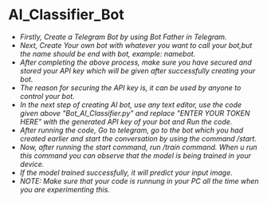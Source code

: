 # AI_Classifier_Bot

- _Firstly, Create a Telegram Bot by using Bot Father in Telegram._  
- _Next, Create Your own bot with whatever you want to call your bot,but the name should be end with bot,  example: namebot._  
- _After completing the above process, make sure you have secured and stored your API key which will be given after successfully creating your bot._  
- _The reason for securing the API key is, it can be used by anyone to control your bot._
- _In the next step of creating AI bot, use any text editor, use the code given above "Bot_AI_Classifier.py" and replace "ENTER YOUR TOKEN HERE" with the generated API key of your bot and Run the code._
- _After running the code, Go to telegram, go to the bot which you had created earlier and start the conversation by using the command /start._ 
- _Now, after running the start command, run /train command. When u run this command you can observe that the model is being trained in your device._
- _If the model trained successfully, it will predict your input image._
- _NOTE: Make sure that your code is runnung in your PC all the time when you are experimenting this._
  
